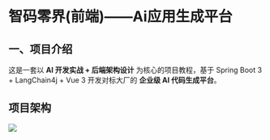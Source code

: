 # 智码零界(前端)——Ai应用生成平台

## 一、项目介绍

这是一套以 **AI 开发实战 + 后端架构设计** 为核心的项目教程，基于 Spring Boot 3 + LangChain4j + Vue 3 开发对标大厂的 **企业级 AI 代码生成平台**。

## 项目架构

![](https://picbed-chengfu-1327906653.cos.ap-guangzhou.myqcloud.com/image/%E5%B1%8F%E5%B9%95%E6%88%AA%E5%9B%BE%202025-07-25%20135511.webp)
